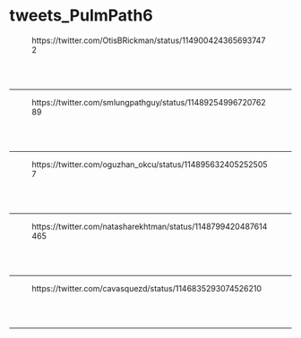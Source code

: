 # tweets_PulmPath6


<figure class="wp-block-embed-twitter wp-block-embed is-type-rich">
<div class="wp-block-embed__wrapper">
https://twitter.com/OtisBRickman/status/1149004243656937472</div></figure>
<br>
<br>
<hr>

<figure class="wp-block-embed-twitter wp-block-embed is-type-rich">
<div class="wp-block-embed__wrapper">
https://twitter.com/smlungpathguy/status/1148925499672076289</div></figure>
<br>
<br>
<hr>

<figure class="wp-block-embed-twitter wp-block-embed is-type-rich">
<div class="wp-block-embed__wrapper">
https://twitter.com/oguzhan_okcu/status/1148956324052525057</div></figure>
<br>
<br>
<hr>

<figure class="wp-block-embed-twitter wp-block-embed is-type-rich">
<div class="wp-block-embed__wrapper">
https://twitter.com/natasharekhtman/status/1148799420487614465</div></figure>
<br>
<br>
<hr>

<figure class="wp-block-embed-twitter wp-block-embed is-type-rich">
<div class="wp-block-embed__wrapper">
https://twitter.com/cavasquezd/status/1146835293074526210</div></figure>
<br>
<br>
<hr>
